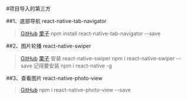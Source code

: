 #项目导入的第三方



##1、底部导航 react-native-tab-navigator
> [GitHub](https://github.com/exponent/react-native-tab-navigator)
> [栗子](http://blog.csdn.net/chichengjunma/article/details/52681259)
>npm install react-native-tab-navigator --save



##2、图片轮播 react-native-swiper
>[GitHub](https://github.com/leecade/react-native-swiper)
>[栗子](http://www.tuicool.com/articles/mQ7NZb7)
>安装 react-native-swiper
>npm i react-native-swiper --save
>记得要安装
>npm i react-native -g    

##3、查看图片 react-native-photo-view
>[GitHub](https://github.com/alwx/react-native-photo-view)
>npm i react-native-photo-view --save
